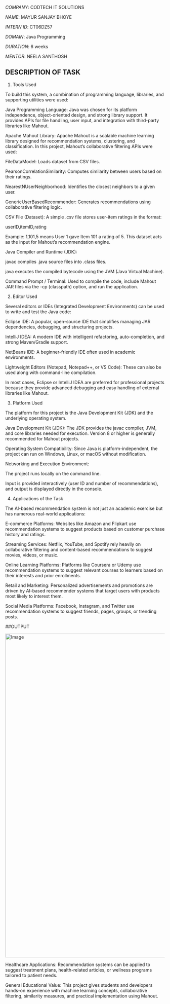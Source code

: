 
*COMPANY*: CODTECH IT SOLUTIONS

*NAME*: MAYUR SANJAY BHOYE

*INTERN ID*: CT06DZ57

*DOMAIN*: Java Programming

*DURATION*: 6 weeks

*MENTOR*: NEELA SANTHOSH

## DESCRIPTION OF TASK

1. Tools Used

To build this system, a combination of programming language, libraries, and supporting utilities were used:

Java Programming Language:
Java was chosen for its platform independence, object-oriented design, and strong library support. It provides APIs for file handling, user input, and integration with third-party libraries like Mahout.

Apache Mahout Library:
Apache Mahout is a scalable machine learning library designed for recommendation systems, clustering, and classification. In this project, Mahout’s collaborative filtering APIs were used:

FileDataModel: Loads dataset from CSV files.

PearsonCorrelationSimilarity: Computes similarity between users based on their ratings.

NearestNUserNeighborhood: Identifies the closest neighbors to a given user.

GenericUserBasedRecommender: Generates recommendations using collaborative filtering logic.

CSV File (Dataset):
A simple .csv file stores user-item ratings in the format:

userID,itemID,rating


Example: 1,101,5 means User 1 gave Item 101 a rating of 5. This dataset acts as the input for Mahout’s recommendation engine.

Java Compiler and Runtime (JDK):

javac compiles .java source files into .class files.

java executes the compiled bytecode using the JVM (Java Virtual Machine).

Command Prompt / Terminal:
Used to compile the code, include Mahout JAR files via the -cp (classpath) option, and run the application.

2. Editor Used

Several editors or IDEs (Integrated Development Environments) can be used to write and test the Java code:

Eclipse IDE: A popular, open-source IDE that simplifies managing JAR dependencies, debugging, and structuring projects.

IntelliJ IDEA: A modern IDE with intelligent refactoring, auto-completion, and strong Maven/Gradle support.

NetBeans IDE: A beginner-friendly IDE often used in academic environments.

Lightweight Editors (Notepad, Notepad++, or VS Code): These can also be used along with command-line compilation.

In most cases, Eclipse or IntelliJ IDEA are preferred for professional projects because they provide advanced debugging and easy handling of external libraries like Mahout.

3. Platform Used

The platform for this project is the Java Development Kit (JDK) and the underlying operating system.

Java Development Kit (JDK):
The JDK provides the javac compiler, JVM, and core libraries needed for execution. Version 8 or higher is generally recommended for Mahout projects.

Operating System Compatibility:
Since Java is platform-independent, the project can run on Windows, Linux, or macOS without modification.

Networking and Execution Environment:

The project runs locally on the command line.

Input is provided interactively (user ID and number of recommendations), and output is displayed directly in the console.

4. Applications of the Task

The AI-based recommendation system is not just an academic exercise but has numerous real-world applications:

E-commerce Platforms:
Websites like Amazon and Flipkart use recommendation systems to suggest products based on customer purchase history and ratings.

Streaming Services:
Netflix, YouTube, and Spotify rely heavily on collaborative filtering and content-based recommendations to suggest movies, videos, or music.

Online Learning Platforms:
Platforms like Coursera or Udemy use recommendation systems to suggest relevant courses to learners based on their interests and prior enrollments.

Retail and Marketing:
Personalized advertisements and promotions are driven by AI-based recommender systems that target users with products most likely to interest them.

Social Media Platforms:
Facebook, Instagram, and Twitter use recommendation systems to suggest friends, pages, groups, or trending posts.

##OUTPUT

<img width="1919" height="1022" alt="Image" src="https://github.com/user-attachments/assets/b2904075-bef7-4a87-8905-e263f991e365" />


Healthcare Applications:
Recommendation systems can be applied to suggest treatment plans, health-related articles, or wellness programs tailored to patient needs.

General Educational Value:
This project gives students and developers hands-on experience with machine learning concepts, collaborative filtering, similarity measures, and practical implementation using Mahout.
